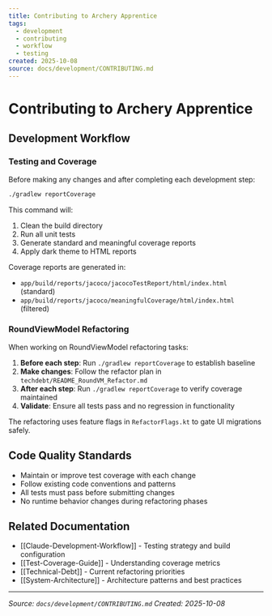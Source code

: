 ```yaml
---
title: Contributing to Archery Apprentice
tags:
  - development
  - contributing
  - workflow
  - testing
created: 2025-10-08
source: docs/development/CONTRIBUTING.md
---
```


# Contributing to Archery Apprentice

## Development Workflow

### Testing and Coverage

Before making any changes and after completing each development step:

```bash
./gradlew reportCoverage
```

This command will:
1. Clean the build directory
2. Run all unit tests
3. Generate standard and meaningful coverage reports
4. Apply dark theme to HTML reports

Coverage reports are generated in:
- `app/build/reports/jacoco/jacocoTestReport/html/index.html` (standard)
- `app/build/reports/jacoco/meaningfulCoverage/html/index.html` (filtered)

### RoundViewModel Refactoring

When working on RoundViewModel refactoring tasks:

1. **Before each step**: Run `./gradlew reportCoverage` to establish baseline
2. **Make changes**: Follow the refactor plan in `techdebt/README_RoundVM_Refactor.md`
3. **After each step**: Run `./gradlew reportCoverage` to verify coverage maintained
4. **Validate**: Ensure all tests pass and no regression in functionality

The refactoring uses feature flags in `RefactorFlags.kt` to gate UI migrations safely.

## Code Quality Standards

- Maintain or improve test coverage with each change
- Follow existing code conventions and patterns
- All tests must pass before submitting changes
- No runtime behavior changes during refactoring phases

## Related Documentation

- [[Claude-Development-Workflow]] - Testing strategy and build configuration
- [[Test-Coverage-Guide]] - Understanding coverage metrics
- [[Technical-Debt]] - Current refactoring priorities
- [[System-Architecture]] - Architecture patterns and best practices

---

*Source: `docs/development/CONTRIBUTING.md`*
*Created: 2025-10-08*